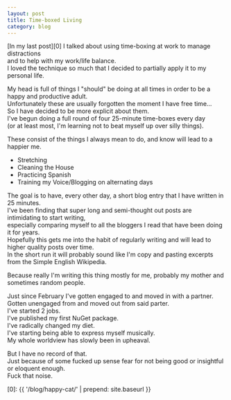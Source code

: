 ```yaml
---
layout: post
title: Time-boxed Living
category: blog
---
```


[In my last post][0] I talked about using time-boxing at work to manage distractions   
and to help with my work/life balance.  
I loved the technique so much that I decided to partially apply it to my personal life.  

My head is full of things I "should" be doing at all times in order to be a happy and productive adult.  
Unfortunately these are usually forgotten the moment I have free time...  
So I have decided to be more explicit about them.   
I've begun doing a full round of four 25-minute time-boxes every day    
(or at least most, I'm learning not to beat myself up over silly things).    

These consist of the things I always mean to do, and know will lead to a happier me. 

- Stretching
- Cleaning the House
- Practicing Spanish
- Training my Voice/Blogging on alternating days

The goal is to have, every other day, a short blog entry that I have written in 25 minutes.  
I've been finding that super long and semi-thought out posts are intimidating to start writing,  
especially comparing myself to all the bloggers I read that have been doing it for years.  
Hopefully this gets me into the habit of regularly writing and will lead to higher quality posts over time.  
In the short run it will probably sound like I'm copy and pasting excerpts from the Simple English Wikipedia.  

Because really I'm writing this thing mostly for me, probably my mother and sometimes random people.

Just since February I've gotten engaged to and moved in with a partner.  
Gotten unengaged from and moved out from said parter.  
I've started 2 jobs.  
I've published my first NuGet package.  
I've radically changed my diet.  
I've starting being able to express myself musically.  
My whole worldview has slowly been in upheaval.  

But I have no record of that.  
Just because of some fucked up sense fear for not being good or insightful or eloquent enough.  
Fuck that noise.  


[0]: {{ '/blog/happy-cat/' | prepend: site.baseurl }}
